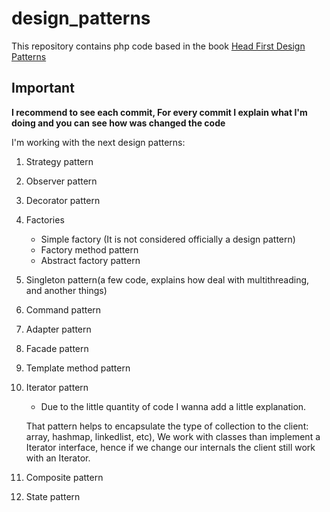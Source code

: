 # design_patterns
This repository contains php code based in the book [Head First Design Patterns](https://www.amazon.es/Head-First-Design-Patterns-Freeman/dp/0596007124)

## Important

**I recommend to see each commit, For every commit I explain what I'm doing and you can see how was changed the code**

I'm working with the next design patterns:

1.  Strategy pattern
2.  Observer pattern
3.  Decorator pattern
4.  Factories
    - Simple factory (It is not considered officially a design pattern)
    - Factory method pattern
    - Abstract factory pattern
5.  Singleton pattern(a few code, explains how deal with multithreading, and another things)
6.  Command pattern
7.  Adapter pattern
8.  Facade pattern
9.  Template method pattern
10. Iterator pattern
    - Due to the little quantity of code I wanna add a little explanation.
    
    That pattern helps to encapsulate the type of collection to the client: array, hashmap, linkedlist, etc), 
    We work with classes than implement a Iterator interface, 
    hence if we change our internals the client still work with an Iterator.
11. Composite pattern
12. State pattern